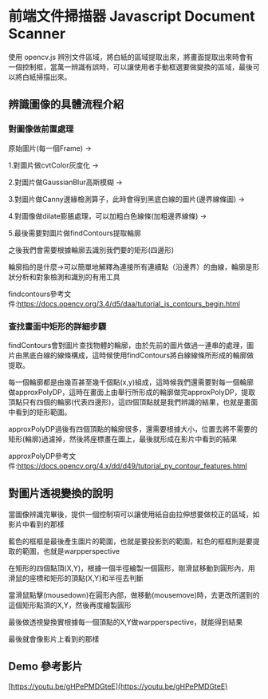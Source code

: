 
# 前端文件掃描器 Javascript Document Scanner

使用 opencv.js 辨別文件區域，將白紙的區域提取出來，將畫面提取出來時會有一個控制框，當萬一辨識有誤時，可以讓使用者手動框選要做變換的區域，最後可以將白紙掃描出來。

## 辨識圖像的具體流程介紹

### 對圖像做前置處理

原始圖片(每一個Frame) ->

1.對圖片做cvtColor灰度化 ->

2.對圖片做GaussianBlur高斯模糊 ->

3.對圖片做Canny邊緣檢測算子，此時會得到黑底白線的圖片(邊界線條圖) ->

4.對圖像做dilate膨脹處理，可以加粗白色線條(加粗邊界線條) ->

5.最後需要對圖片做findContours提取輪廓

之後我們會需要根據輪廓去識別我們要的矩形(四邊形)

輪廓指的是什麼->可以簡單地解釋為連接所有連續點（沿邊界）的曲線，輪廓是形狀分析和對象檢測和識別的有用工具

findcontours參考文件:https://docs.opencv.org/3.4/d5/daa/tutorial_js_contours_begin.html

### 查找畫面中矩形的詳細步驟

findContours會對圖片查找物體的輪廓，由於先前的圖片做過一連串的處理，圖片由黑底白線的線條構成，這時候使用findContours將白線線條所形成的輪廓做提取。

每一個輪廓都是由幾百甚至幾千個點(x,y)組成，這時候我們還需要對每一個輪廓做approxPolyDP，這時在畫面上由舉行所形成的輪廓做完approxPolyDP，提取頂點只有四個的輪廓(代表四邊形)，這四個頂點就是我們辨識的結果，也就是畫面中看到的矩形範圍。

approxPolyDP過後有四個頂點的輪廓很多，還需要根據大小，位置去將不需要的矩形(輪廓)過濾掉，然後將座標畫在圖上，最後就形成在影片中看到的結果

approxPolyDP參考文件:https://docs.opencv.org/4.x/dd/d49/tutorial_py_contour_features.html

## 對圖片透視變換的說明

當圖像辨識完畢後，提供一個控制項可以讓使用紙自由拉伸想要做校正的區域，如影片中看到的那樣

藍色的框框是最後產生圖片的範圍，也就是要投影到的範圍，紅色的框框則是要提取的範圍，也就是warpperspective

在矩形的四個點頂(X,Y)，根據一個半徑繪製一個圓形，剛滑鼠移動到圓形內，用滑鼠的座標和矩形的頂點(X,Y)和半徑去判斷

當滑鼠點擊(mousedown)在圓形內部，做移動(mousemove)時，去更改所選到的這個矩形點頂的X,Y，然後再度繪製圓形

最後做透視變換實根據每一個頂點的X,Y做warpperspective，就能得到結果

最後就會像影片上看到的那樣

## Demo 參考影片

[https://youtu.be/gHPePMDGteE](https://youtu.be/gHPePMDGteE) 
